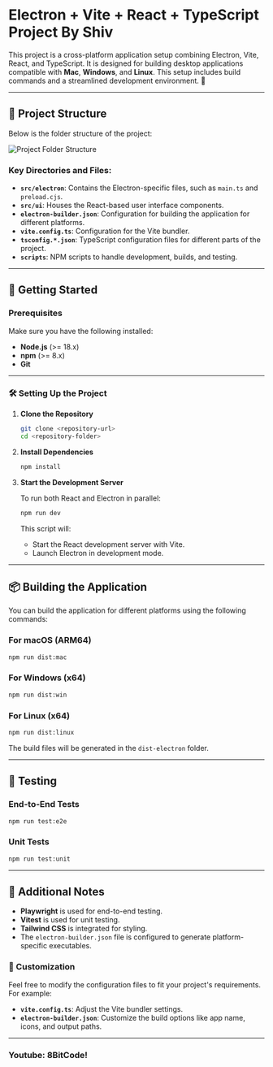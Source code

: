 # Electron + Vite + React + TypeScript Project By Shiv

This project is a cross-platform application setup combining Electron, Vite, React, and TypeScript. It is designed for building desktop applications compatible with **Mac**, **Windows**, and **Linux**. This setup includes build commands and a streamlined development environment. 🚀

---

## 📂 Project Structure

Below is the folder structure of the project:

![Project Folder Structure](./folder-structure.png)

### Key Directories and Files:

- **`src/electron`**: Contains the Electron-specific files, such as `main.ts` and `preload.cjs`.
- **`src/ui`**: Houses the React-based user interface components.
- **`electron-builder.json`**: Configuration for building the application for different platforms.
- **`vite.config.ts`**: Configuration for the Vite bundler.
- **`tsconfig.*.json`**: TypeScript configuration files for different parts of the project.
- **`scripts`**: NPM scripts to handle development, builds, and testing.

---

## 🚀 Getting Started

### Prerequisites

Make sure you have the following installed:

- **Node.js** (>= 18.x)
- **npm** (>= 8.x)
- **Git**

---

### 🛠️ Setting Up the Project

1. **Clone the Repository**

   ```bash
   git clone <repository-url>
   cd <repository-folder>
   ```

2. **Install Dependencies**

   ```bash
   npm install
   ```

3. **Start the Development Server**

   To run both React and Electron in parallel:

   ```bash
   npm run dev
   ```

   This script will:
   - Start the React development server with Vite.
   - Launch Electron in development mode.

---

## 📦 Building the Application

You can build the application for different platforms using the following commands:

### For macOS (ARM64)

```bash
npm run dist:mac
```

### For Windows (x64)

```bash
npm run dist:win
```

### For Linux (x64)

```bash
npm run dist:linux
```

The build files will be generated in the `dist-electron` folder.

---

## 🧪 Testing

### End-to-End Tests

```bash
npm run test:e2e
```

### Unit Tests

```bash
npm run test:unit
```

---

## 🤔 Additional Notes

- **Playwright** is used for end-to-end testing.
- **Vitest** is used for unit testing.
- **Tailwind CSS** is integrated for styling.
- The `electron-builder.json` file is configured to generate platform-specific executables.

### 🔧 Customization

Feel free to modify the configuration files to fit your project's requirements. For example:

- **`vite.config.ts`**: Adjust the Vite bundler settings.
- **`electron-builder.json`**: Customize the build options like app name, icons, and output paths.

---

### Youtube:  8BitCode!

